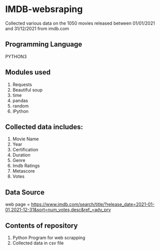 # IMDB-websraping
Collected various data on the 1050 movies released between 01/01/2021 and 31/12/2021 from imdb.com

## Programming Language 
PYTHON3

## Modules used
1. Requests
2. Beautiful soup
3. time
4. pandas
5. random
6. IPython

## Collected data includes:
1. Movie Name
2. Year 
3. Certification
4. Duration
5. Genre
6. Imdb Ratings
7. Metascore
8. Votes

## Data Source
web page = https://www.imdb.com/search/title/?release_date=2021-01-01,2021-12-31&sort=num_votes,desc&ref_=adv_prv

## Contents of repository
1. Python Program for web scrapping 
2. Collected data in csv file
